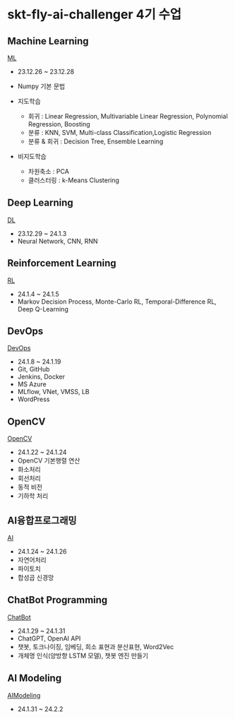 # skt-fly-ai-challenger 4기 수업

## Machine Learning
[ML](https://github.com/SeoyoungOhMe/skt-fly-ai-challenger-class/tree/master/ML)
- 23.12.26 ~ 23.12.28
- Numpy 기본 문법
- 지도학습 
    - 회귀 : Linear Regression, Multivariable Linear Regression, Polynomial Regression, Boosting
    - 분류 : KNN, SVM, Multi-class Classification,Logistic Regression
    - 분류 & 회귀 :  Decision Tree, Ensemble Learning
      
- 비지도학습
    - 차원축소 : PCA
    - 클러스터링 : k-Means Clustering

## Deep Learning
[DL](https://github.com/SeoyoungOhMe/skt-fly-ai-challenger-class/tree/master/DL)
- 23.12.29 ~ 24.1.3
- Neural Network, CNN, RNN

## Reinforcement Learning
[RL](https://github.com/SeoyoungOhMe/skt-fly-ai-challenger-class/tree/master/RL)
- 24.1.4 ~ 24.1.5
- Markov Decision Process, Monte-Carlo RL, Temporal-Difference RL, Deep Q-Learning

## DevOps
[DevOps](https://github.com/SeoyoungOhMe/skt-fly-ai-challenger-class/tree/master/DevOps)
- 24.1.8 ~ 24.1.19
- Git, GitHub
- Jenkins, Docker
- MS Azure
- MLflow, VNet, VMSS, LB
- WordPress

## OpenCV
[OpenCV](https://github.com/SeoyoungOhMe/skt-fly-ai-challenger-class/tree/master/OpenCV)
- 24.1.22 ~ 24.1.24
- OpenCV 기본행렬 연산
- 화소처리
- 회선처리
- 동적 비전
- 기하학 처리

## AI융합프로그래밍
[AI](https://github.com/SeoyoungOhMe/skt-fly-ai-challenger-class/tree/master/AI)
- 24.1.24 ~ 24.1.26
- 자연어처리
- 파이토치
- 합성곱 신경망

## ChatBot Programming
[ChatBot](https://github.com/SeoyoungOhMe/skt-fly-ai-challenger-class/tree/master/ChatBot)
- 24.1.29 ~ 24.1.31
- ChatGPT, OpenAI API
- 챗봇, 토크나이징, 임베딩, 희소 표현과 분산표현, Word2Vec
- 개체명 인식(양방향 LSTM 모델), 챗봇 엔진 만들기

## AI Modeling
[AIModeling](https://github.com/SeoyoungOhMe/skt-fly-ai-challenger-class/tree/master/AIModeling)
- 24.1.31 ~ 24.2.2



